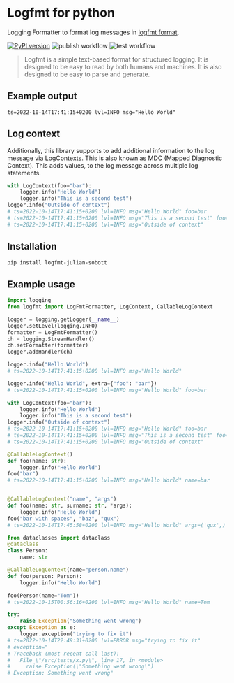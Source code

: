 # Logfmt for python

Logging Formatter to format log messages in [logfmt format](https://www.brandur.org/logfmt).

[![PyPI version](https://badge.fury.io/py/logfmt-julian-sobott.svg)](https://badge.fury.io/py/logfmt-julian-sobott)
![publish workflow](https://github.com/JulianSobott/python-logfmt/actions/workflows/python-publish.yml/badge.svg)
![test workflow](https://github.com/JulianSobott/python-logfmt/actions/workflows/python-test.yml/badge.svg)

> Logfmt is a simple text-based format for structured logging. It is designed to be easy to read by both humans and machines. 
> It is also designed to be easy to parse and generate.

## Example output
```
ts=2022-10-14T17:41:15+0200 lvl=INFO msg="Hello World"
```

## Log context

Additionally, this library supports to add additional information to the log message via LogContexts. 
This is also known as MDC (Mapped Diagnostic Context).
This adds values, to the log message across multiple log statements.

```python
with LogContext(foo="bar"):
    logger.info("Hello World")
    logger.info("This is a second test")
logger.info("Outside of context")
# ts=2022-10-14T17:41:15+0200 lvl=INFO msg="Hello World" foo=bar
# ts=2022-10-14T17:41:15+0200 lvl=INFO msg="This is a second test" foo=bar
# ts=2022-10-14T17:41:15+0200 lvl=INFO msg="Outside of context"
```

## Installation

```bash
pip install logfmt-julian-sobott
```

## Example usage

```python
import logging
from logfmt import LogFmtFormatter, LogContext, CallableLogContext

logger = logging.getLogger(__name__)
logger.setLevel(logging.INFO)
formatter = LogFmtFormatter()
ch = logging.StreamHandler()
ch.setFormatter(formatter)
logger.addHandler(ch)

logger.info("Hello World")
# ts=2022-10-14T17:41:15+0200 lvl=INFO msg="Hello World"

logger.info("Hello World", extra={"foo": "bar"})
# ts=2022-10-14T17:41:15+0200 lvl=INFO msg="Hello World" foo=bar

with LogContext(foo="bar"):
    logger.info("Hello World")
    logger.info("This is a second test")
logger.info("Outside of context")
# ts=2022-10-14T17:41:15+0200 lvl=INFO msg="Hello World" foo=bar
# ts=2022-10-14T17:41:15+0200 lvl=INFO msg="This is a second test" foo=bar
# ts=2022-10-14T17:41:15+0200 lvl=INFO msg="Outside of context"

@CallableLogContext()
def foo(name: str):
    logger.info("Hello World")
foo("bar")
# ts=2022-10-14T17:41:15+0200 lvl=INFO msg="Hello World" name=bar


@CallableLogContext("name", "args")
def foo(name: str, surname: str, *args):
    logger.info("Hello World")
foo("bar with spaces", "baz", "qux")
# ts=2022-10-14T17:45:58+0200 lvl=INFO msg="Hello World" args=('qux',) name="bar with spaces"

from dataclasses import dataclass
@dataclass
class Person:
    name: str

@CallableLogContext(name="person.name")
def foo(person: Person):
    logger.info("Hello World")

foo(Person(name="Tom"))
# ts=2022-10-15T00:56:16+0200 lvl=INFO msg="Hello World" name=Tom

try:
    raise Exception("Something went wrong")
except Exception as e:
    logger.exception("trying to fix it")
# ts=2022-10-14T22:49:31+0200 lvl=ERROR msg="trying to fix it" 
# exception="
# Traceback (most recent call last):
#   File \"/src/tests/x.py\", line 17, in <module>
#     raise Exception(\"Something went wrong\")
# Exception: Something went wrong"
```
